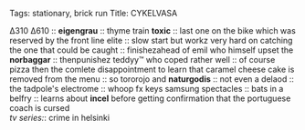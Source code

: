 Tags: stationary, brick run
Title: CYKELVASA
  
∆310 ∆610 :: **eigengrau** :: thyme train **toxic** :: last one on the bike which was reserved by the front line elite :: slow start but workz very hard on catching the one that could be caught :: finishezahead of emil who himself upset the **norbaggar** :: thenpunishez teddyy™ who coped rather well :: of course pizza then the comlete disappointment to learn that caramel cheese cake is removed from the menu :: so tororojo and **naturgodis** :: not even a delaod :: the tadpole's electrome :: whoop fx keys samsung spectacles :: bats in a belfry :: learns about **incel** before getting confirmation that the portuguese coach is cursed  
*tv series:*: crime in helsinki  
